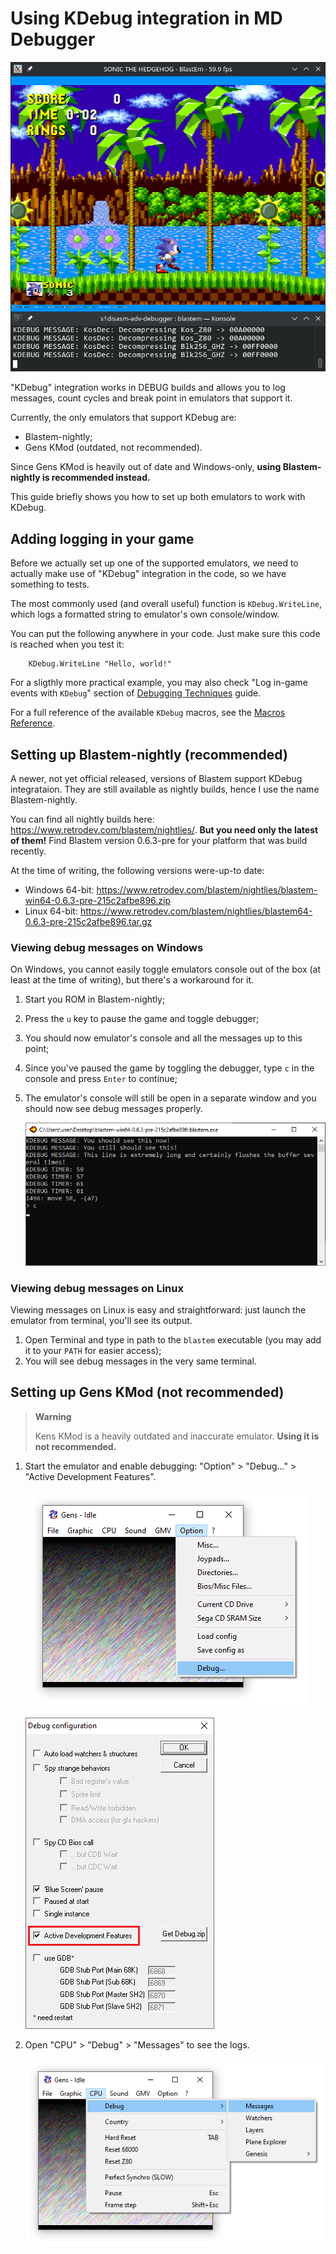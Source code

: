 
# Using KDebug integration in MD Debugger

![KDebug integration](../.images/eh_kdebug.png)

"KDebug" integration works in DEBUG builds and allows you to log messages, count cycles and break point in emulators that support it.

Currently, the only emulators that support KDebug are:
- Blastem-nightly;
- Gens KMod (outdated, not recommended).

Since Gens KMod is heavily out of date and Windows-only, **using Blastem-nightly is recommended instead.**

This guide briefly shows you how to set up both emulators to work with KDebug.

## Adding logging in your game

Before we actually set up one of the supported emulators, we need to actually make use of "KDebug" integration in the code, so we have something to tests.

The most commonly used (and overall useful) function is `KDebug.WriteLine`, which logs a formatted string to emulator's own console/window.

You can put the following anywhere in your code. Just make sure this code is reached when you test it:

```m68k
	KDebug.WriteLine "Hello, world!"
```

For a sligthly more practical example, you may also check "Log in-game events with `KDebug`" section of [Debugging Techniques](Debugging_techniques.md) guide.

For a full reference of the available `KDebug` macros, see the [Macros Reference](../Debug_macros.md).

## Setting up Blastem-nightly (recommended)

A newer, not yet official released, versions of Blastem support KDebug integrataion. They are still available as nightly builds, hence I use the name Blastem-nightly.

You can find all nightly builds here: https://www.retrodev.com/blastem/nightlies/. **But you need only the latest of them!** Find Blastem version 0.6.3-pre for your platform that was build recently.

At the time of writing, the following versions were-up-to date:
- Windows 64-bit: https://www.retrodev.com/blastem/nightlies/blastem-win64-0.6.3-pre-215c2afbe896.zip
- Linux 64-bit: https://www.retrodev.com/blastem/nightlies/blastem64-0.6.3-pre-215c2afbe896.tar.gz

### Viewing debug messages on Windows

On Windows, you cannot easily toggle emulators console out of the box (at least at the time of writing), but there's a workaround for it.

1. Start you ROM in Blastem-nightly;
2. Press the `u` key to pause the game and toggle debugger;
3. You should now emulator's console and all the messages up to this point;
4. Since you've paused the game by toggling the debugger, type `c` in the console and press `Enter` to continue;
5. The emulator's console will still be open in a separate window and you should now see debug messages properly.

   ![Blastem console on Windows](../.images/blastem-win-console.png)

### Viewing debug messages on Linux

Viewing messages on Linux is easy and straightforward: just launch the emulator from terminal, you'll see its output.

1. Open Terminal and type in path to the `blastem` executable (you may add it to your `PATH` for easier access);
2. You will see debug messages in the very same terminal.

## Setting up Gens KMod (not recommended)

> **Warning**
> 
> Kens KMod is a heavily outdated and inaccurate emulator. **Using it is not recommended.**

1. Start the emulator and enable debugging: "Option" > "Debug..." > "Active Development Features".

   ![Gens KMod Debug menu](../.images/gens-kmod_menu.png)

   ![Gens KMod Debug options](../.images/gens-kmod_debug.png)

2. Open "CPU" > "Debug" > "Messages" to see the logs.

   ![Gens KMod Debug Messages](../.images/gens-kmod_messages.png)
